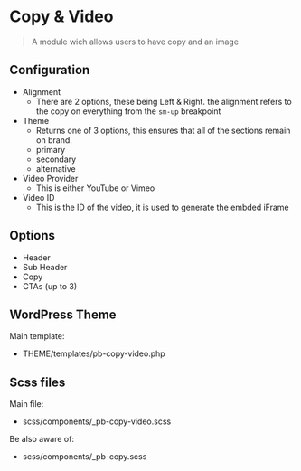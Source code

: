 # Copy & Video

> A module wich allows users to have copy and an image

## Configuration 
- Alignment
	- There are 2 options, these being Left & Right. the alignment refers to the copy on everything from the ```sm-up``` breakpoint
- Theme
	- Returns one of 3 options, this ensures that all of the sections remain on brand.
	- primary
	- secondary
	- alternative
- Video Provider
	- This is either YouTube or Vimeo
- Video ID
	- This is the ID of the video, it is used to generate the embded iFrame

## Options
- Header
- Sub Header
- Copy
- CTAs (up to 3)

## WordPress Theme
Main template:
- THEME/templates/pb-copy-video.php

## Scss files
Main file:
- scss/components/_pb-copy-video.scss

Be also aware of:
- scss/components/_pb-copy.scss
